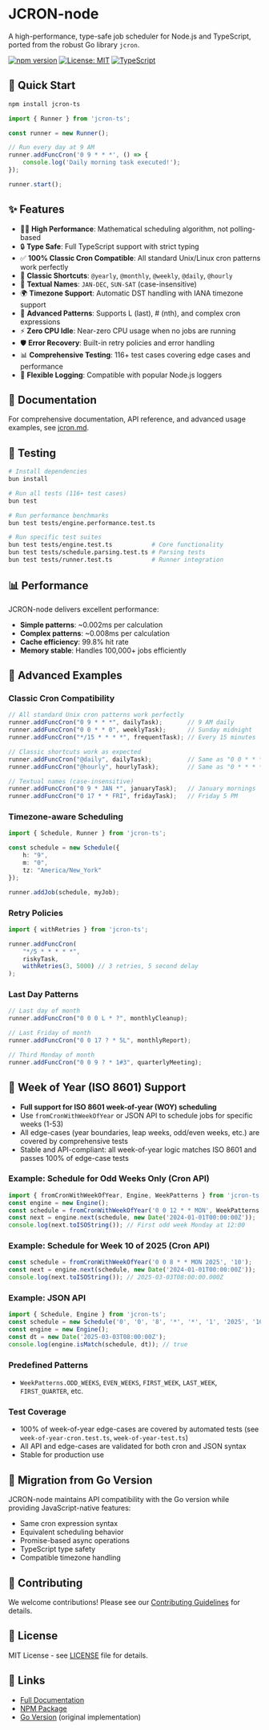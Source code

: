 # JCRON-node

A high-performance, type-safe job scheduler for Node.js and TypeScript, ported from the robust Go library `jcron`.

[![npm version](https://badge.fury.io/js/jcron-ts.svg)](https://www.npmjs.com/package/jcron-ts)
[![License: MIT](https://img.shields.io/badge/License-MIT-yellow.svg)](https://opensource.org/licenses/MIT)
[![TypeScript](https://img.shields.io/badge/TypeScript-Ready-blue.svg)](https://www.typescriptlang.org/)

## 🚀 Quick Start

```bash
npm install jcron-ts
```

```typescript
import { Runner } from 'jcron-ts';

const runner = new Runner();

// Run every day at 9 AM
runner.addFuncCron('0 9 * * *', () => {
    console.log('Daily morning task executed!');
});

runner.start();
```

## ✨ Features

- 🏃‍♂️ **High Performance**: Mathematical scheduling algorithm, not polling-based
- 🔒 **Type Safe**: Full TypeScript support with strict typing
- ✅ **100% Classic Cron Compatible**: All standard Unix/Linux cron patterns work perfectly
- 📅 **Classic Shortcuts**: `@yearly`, `@monthly`, `@weekly`, `@daily`, `@hourly`
- 📝 **Textual Names**: `JAN-DEC`, `SUN-SAT` (case-insensitive)
- 🌍 **Timezone Support**: Automatic DST handling with IANA timezone support
- 🔄 **Advanced Patterns**: Supports L (last), # (nth), and complex cron expressions
- ⚡ **Zero CPU Idle**: Near-zero CPU usage when no jobs are running
- 🛡️ **Error Recovery**: Built-in retry policies and error handling
- 📊 **Comprehensive Testing**: 116+ test cases covering edge cases and performance
- 🔧 **Flexible Logging**: Compatible with popular Node.js loggers

## 📖 Documentation

For comprehensive documentation, API reference, and advanced usage examples, see [jcron.md](./jcron.md).

## 🧪 Testing

```bash
# Install dependencies
bun install

# Run all tests (116+ test cases)
bun test

# Run performance benchmarks
bun test tests/engine.performance.test.ts

# Run specific test suites
bun test tests/engine.test.ts           # Core functionality
bun test tests/schedule.parsing.test.ts # Parsing tests
bun test tests/runner.test.ts           # Runner integration
```

## 📊 Performance

JCRON-node delivers excellent performance:

- **Simple patterns**: ~0.002ms per calculation
- **Complex patterns**: ~0.008ms per calculation  
- **Cache efficiency**: 99.8% hit rate
- **Memory stable**: Handles 100,000+ jobs efficiently

## 🌟 Advanced Examples

### Classic Cron Compatibility
```typescript
// All standard Unix cron patterns work perfectly
runner.addFuncCron("0 9 * * *", dailyTask);       // 9 AM daily
runner.addFuncCron("0 0 * * 0", weeklyTask);      // Sunday midnight
runner.addFuncCron("*/15 * * * *", frequentTask); // Every 15 minutes

// Classic shortcuts work as expected
runner.addFuncCron("@daily", dailyTask);          // Same as "0 0 * * *"
runner.addFuncCron("@hourly", hourlyTask);        // Same as "0 * * * *"

// Textual names (case-insensitive)
runner.addFuncCron("0 9 * JAN *", januaryTask);   // January mornings
runner.addFuncCron("0 17 * * FRI", fridayTask);   // Friday 5 PM
```

### Timezone-aware Scheduling
```typescript
import { Schedule, Runner } from 'jcron-ts';

const schedule = new Schedule({
    h: "9",
    m: "0", 
    tz: "America/New_York"
});

runner.addJob(schedule, myJob);
```

### Retry Policies
```typescript
import { withRetries } from 'jcron-ts';

runner.addFuncCron(
    "*/5 * * * * *",
    riskyTask,
    withRetries(3, 5000) // 3 retries, 5 second delay
);
```

### Last Day Patterns
```typescript
// Last day of month
runner.addFuncCron("0 0 0 L * ?", monthlyCleanup);

// Last Friday of month  
runner.addFuncCron("0 0 17 ? * 5L", monthlyReport);

// Third Monday of month
runner.addFuncCron("0 0 9 ? * 1#3", quarterlyMeeting);
```

## 📅 Week of Year (ISO 8601) Support

- **Full support for ISO 8601 week-of-year (WOY) scheduling**
- Use `fromCronWithWeekOfYear` or JSON API to schedule jobs for specific weeks (1-53)
- All edge-cases (year boundaries, leap weeks, odd/even weeks, etc.) are covered by comprehensive tests
- Stable and API-compliant: all week-of-year logic matches ISO 8601 and passes 100% of edge-case tests

### Example: Schedule for Odd Weeks Only (Cron API)
```typescript
import { fromCronWithWeekOfYear, Engine, WeekPatterns } from 'jcron-ts';
const engine = new Engine();
const schedule = fromCronWithWeekOfYear('0 0 12 * * MON', WeekPatterns.ODD_WEEKS);
const next = engine.next(schedule, new Date('2024-01-01T00:00:00Z'));
console.log(next.toISOString()); // First odd week Monday at 12:00
```

### Example: Schedule for Week 10 of 2025 (Cron API)
```typescript
const schedule = fromCronWithWeekOfYear('0 0 8 * * MON 2025', '10');
const next = engine.next(schedule, new Date('2024-01-01T00:00:00Z'));
console.log(next.toISOString()); // 2025-03-03T08:00:00.000Z
```

### Example: JSON API
```typescript
import { Schedule, Engine } from 'jcron-ts';
const schedule = new Schedule('0', '0', '8', '*', '*', '1', '2025', '10');
const engine = new Engine();
const dt = new Date('2025-03-03T08:00:00Z');
console.log(engine.isMatch(schedule, dt)); // true
```

### Predefined Patterns
- `WeekPatterns.ODD_WEEKS`, `EVEN_WEEKS`, `FIRST_WEEK`, `LAST_WEEK`, `FIRST_QUARTER`, etc.

### Test Coverage
- 100% of week-of-year edge-cases are covered by automated tests (see `week-of-year-cron.test.ts`, `week-of-year-test.ts`)
- All API and edge-cases are validated for both cron and JSON syntax
- Stable for production use

## 🔄 Migration from Go Version

JCRON-node maintains API compatibility with the Go version while providing JavaScript-native features:

- Same cron expression syntax
- Equivalent scheduling behavior
- Promise-based async operations
- TypeScript type safety
- Compatible timezone handling

## 🤝 Contributing

We welcome contributions! Please see our [Contributing Guidelines](./jcron.md#contributing) for details.

## 📄 License

MIT License - see [LICENSE](./LICENSE) file for details.

## 🔗 Links

- [Full Documentation](./jcron.md)
- [NPM Package](https://www.npmjs.com/package/jcron-ts)
- [Go Version](../go/) (original implementation)
